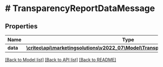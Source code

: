 # # TransparencyReportDataMessage

## Properties

Name | Type | Description | Notes
------------ | ------------- | ------------- | -------------
**data** | [**\criteo\api\marketingsolutions\v2022_07\Model\TransparencyReportEntityMessage[]**](TransparencyReportEntityMessage.md) |  |

[[Back to Model list]](../../README.md#models) [[Back to API list]](../../README.md#endpoints) [[Back to README]](../../README.md)
